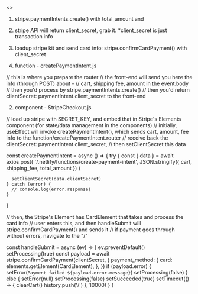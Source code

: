 <<STRIPE FLOW>> 
1. stripe.paymentIntents.create() with total_amount and 
2. stripe API will return client_secret, grab it. *client_secret is just transaction info  
3. loadup stripe kit and send card info: stripe.confirmCardPayment() with client_secret 




1. function - createPaymentIntent.js 

// this is where you prepare the router 
// the front-end will send you here the info (through POST) about - 
// cart, shipping fee, amount in the event.body 
// then you'd process by stripe.paymentIntents.create() 
// then you'd return clientSecret: paymentIntent.client_secret to the front-end 

2. component - StripeCheckout.js 

// load up stripe with SECRET_KEY, and embed that in Stripe's Elements component (for state/data management in the components) 
// initially, useEffect will invoke createPaymentIntent(), which sends cart, amount, fee info to the function/createPaymentIntent.router 
// receive back the clientSecret: paymentIntent.client_secret, 
// then setClientSecret this data 

  const createPaymentIntent = async () => {
    try {
      const { data } = await axios.post(
        '/.netlify/functions/create-payment-intent',
        JSON.stringify({ cart, shipping_fee, total_amount })
      )

      setClientSecret(data.clientSecret)
    } catch (error) {
      // console.log(error.response)
    }
  }
  
// then, the Stripe's Element has CardElement that takes and process the card info
// user enters this, and then handleSubmit will stripe.confirmCardPayment() and sends it 
// if payment goes through without errors, navigate to the "/" 

  const handleSubmit = async (ev) => {
    ev.preventDefault()
    setProcessing(true)
    const payload = await stripe.confirmCardPayment(clientSecret, {
      payment_method: {
        card: elements.getElement(CardElement),
      },
    })
    if (payload.error) {
      setError(`Payment failed ${payload.error.message}`)
      setProcessing(false)
    } else {
      setError(null)
      setProcessing(false)
      setSucceeded(true)
      setTimeout(() => {
        clearCart()
        history.push('/')
      }, 10000)
    }
  }















